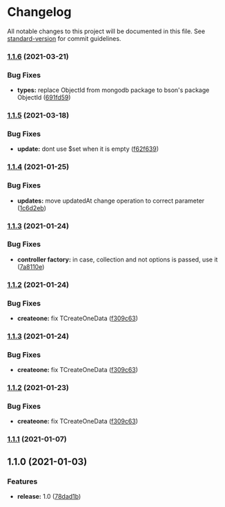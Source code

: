 # Changelog

All notable changes to this project will be documented in this file. See [standard-version](https://github.com/conventional-changelog/standard-version) for commit guidelines.

### [1.1.6](https://github.com/wolframdeus/mongodb-controllers/compare/v1.1.5...v1.1.6) (2021-03-21)


### Bug Fixes

* **types:** replace ObjectId from mongodb package to bson's package ObjectId ([691fd59](https://github.com/wolframdeus/mongodb-controllers/commit/691fd5989dede6eb2812df62df32f6e8450d34a8))

### [1.1.5](https://github.com/wolframdeus/mongodb-controllers/compare/v1.1.4...v1.1.5) (2021-03-18)


### Bug Fixes

* **update:** dont use $set when it is empty ([f62f639](https://github.com/wolframdeus/mongodb-controllers/commit/f62f6397860cb4462f442a56778bd1ff7cc599a2))

### [1.1.4](https://github.com/wolframdeus/mongodb-controllers/compare/v1.1.3...v1.1.4) (2021-01-25)


### Bug Fixes

* **updates:** move updatedAt change operation to correct parameter ([1c6d2eb](https://github.com/wolframdeus/mongodb-controllers/commit/1c6d2eb5d7f1fe21a36ec257c13de2fda979211f))

### [1.1.3](https://github.com/wolframdeus/mongodb-controllers/compare/v1.1.2...v1.1.3) (2021-01-24)


### Bug Fixes

* **controller factory:** in case, collection and not options is passed, use it ([7a8110e](https://github.com/wolframdeus/mongodb-controllers/commit/7a8110e6d0104a01d2f34b6c7b3481c93d18d537))

### [1.1.2](https://github.com/wolframdeus/mongodb-controllers/compare/v1.1.1...v1.1.2) (2021-01-24)


### Bug Fixes

* **createone:** fix TCreateOneData ([f309c63](https://github.com/wolframdeus/mongodb-controllers/commit/f309c63bcfd42ac5a0465cce6d937d3688121d24))

### [1.1.3](https://github.com/wolframdeus/mongodb-controllers/compare/v1.1.1...v1.1.3) (2021-01-24)


### Bug Fixes

* **createone:** fix TCreateOneData ([f309c63](https://github.com/wolframdeus/mongodb-controllers/commit/f309c63bcfd42ac5a0465cce6d937d3688121d24))

### [1.1.2](https://github.com/wolframdeus/mongodb-controllers/compare/v1.1.1...v1.1.2) (2021-01-23)


### Bug Fixes

* **createone:** fix TCreateOneData ([f309c63](https://github.com/wolframdeus/mongodb-controllers/commit/f309c63bcfd42ac5a0465cce6d937d3688121d24))

### [1.1.1](https://github.com/wolframdeus/mongodb-controllers/compare/v1.1.0...v1.1.1) (2021-01-07)

## 1.1.0 (2021-01-03)


### Features

* **release:** 1.0 ([78dad1b](https://github.com/wolframdeus/mongodb-controllers/commit/78dad1bd98d91ae1e3275665c71f82a71267f56b))
